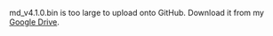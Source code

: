 md_v4.1.0.bin is too large to upload onto GitHub. Download it from my [Google Drive](https://drive.google.com/drive/folders/1LWEt41xBAvc3OU689Z-VDh1WX_gBRFzI?usp=sharing).
